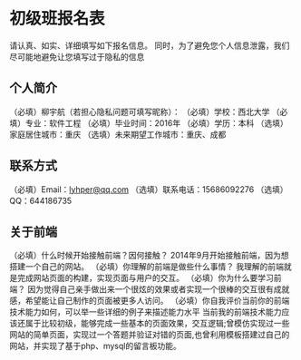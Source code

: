 # 初级班报名表

请认真、如实、详细填写如下报名信息。
同时，为了避免您个人信息泄露，我们尽可能地避免让您填写过于隐私的信息

## 个人简介

（必填）柳宇航（若担心隐私问题可填写昵称）：
（必填）学校：西北大学
（必填）专业：软件工程
（必填）毕业时间：2016年
（必填）学历：本科
（选填）家庭居住城市：重庆
（选填）未来期望工作城市：重庆、成都

## 联系方式

（必填）Email：lyhper@qq.com
（选填）联系电话：15686092276
（选填）QQ：644186735

## 关于前端

（必填）什么时候开始接触前端？因何接触？
2014年9月开始接触前端，因为想搭建一个自己的网站。
（必填）你理解的前端是做些什么事情？
我理解的前端就是完成网站页面的构建，实现页面与用户的交互。
（必填）你为什么要学习前端？
因为觉得自己亲手做出来一个很炫的效果或者实现一个很棒的交互很有成就感，希望能让自己制作的页面被更多人访问。
（必填）你自我评价当前你的前端技术能力如何，可以举一些详细的例子来描述能力水平
当前我的前端技术能力应该还属于比较初级，能够完成一些基本的页面效果，交互逻辑;曾模仿实现过一些网站的简单页面，实现过一个答题并验证对错的页面,也曾利用模板搭建过自己的网站，并实现了基于php、mysql的留言板功能。
